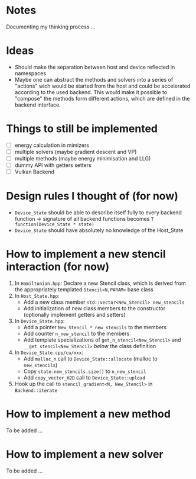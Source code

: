 # Notes
Documenting my thinking process ...

# Ideas
- Should make the separation between host and device reflected in namespaces
- Maybe one can abstract the methods and solvers into a series of "actions" wich would be started from the host and could be accelerated according to the used backend. This would make it possible to "compose" the methods form different actions, which are defined in the backend interface.

# Things to still be implemented
- [ ] energy calculation in mimizers
- [ ] multiple solvers (maybe gradient descent and VP)
- [ ] multiple methods (maybe energy minimisation and LLG)
- [ ] dummy API with getters setters
- [ ] Vulkan Backend

# Design rules I thought of (for now)
- `Device_State` should be able to describe itself fully to every backend function -> signature of all backend functions becomes `T function(Device_State * state)`
- `Device_State` should have absolutely no knowledge of the Host_State

# How to implement a new stencil interaction (for now)
1. In `Hamiltonian.hpp`: Declare a new Stencil class, which is derived from the appropriately templated `Stencil<N,PARAM>` base class 
2. In `Host_State.hpp`: 
    - Add a new class member `std::vector<New_Stencil> new_stencils`
    - Add initialization of new class members to the constructor (optionally implement getters and setters)
3. In `Device_State.hpp`: 
    - Add a pointer `New_Stencil * new_stencils` to the members
    - Add counter `n_new_stencil` to the members
    - Add template specializations of `get_n_stencil<New_Stencil>` and `__get_stencil<New_Stencil>` *below* the class definition
4. In `Device_State.cpp/cu/xxx`: 
    - Add `malloc_n` call to `Device_State::allocate` (malloc to `new_stencils`)
    - Copy `state.new_stencils.size()` to `n_new_stencil`
    - Add `copy_vector_H2D` call to `Device_State::upload`
5. Hook up the call to `stencil_gradient<N, New_Stencil>` in `Backend::iterate`

# How to implement a new method
To be added ...

# How to implement a new solver
To be added ...